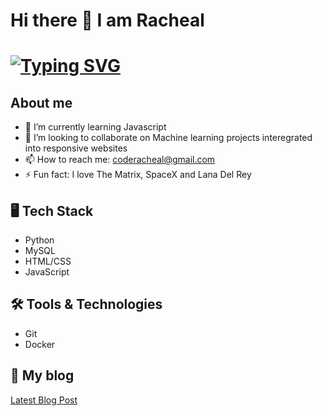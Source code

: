    # Hi there 👋 I am Racheal

# [![Typing SVG](https://readme-typing-svg.herokuapp.com?size=35&duration=6000&color=66ff66&center=true&vCenter=true&width=1000&lines=Hi+there!%F0%9F%91%8B;I'm+Racheal+Appiah-kubi+!%F0%9F%A4%97;Nice+to+meet+you!%F0%9F%98%84)](https://git.io/typing-svg) 

## About me

- 🌱 I’m currently learning Javascript
- 👯 I’m looking to collaborate on Machine learning projects interegrated into responsive websites
- 📫 How to reach me: coderacheal@gmail.com
- ⚡ Fun fact: I love The Matrix, SpaceX and Lana Del Rey

## 🖥️ Tech Stack
- Python
- MySQL
- HTML/CSS
- JavaScript

## 🛠️ Tools & Technologies
- Git
- Docker

## 📰 My blog
[Latest Blog Post](https://rb.gy/1ssy6b)
